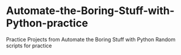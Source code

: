 # Automate-the-Boring-Stuff-with-Python-practice
Practice Projects from Automate the Boring Stuff with Python
Random scripts for practice
